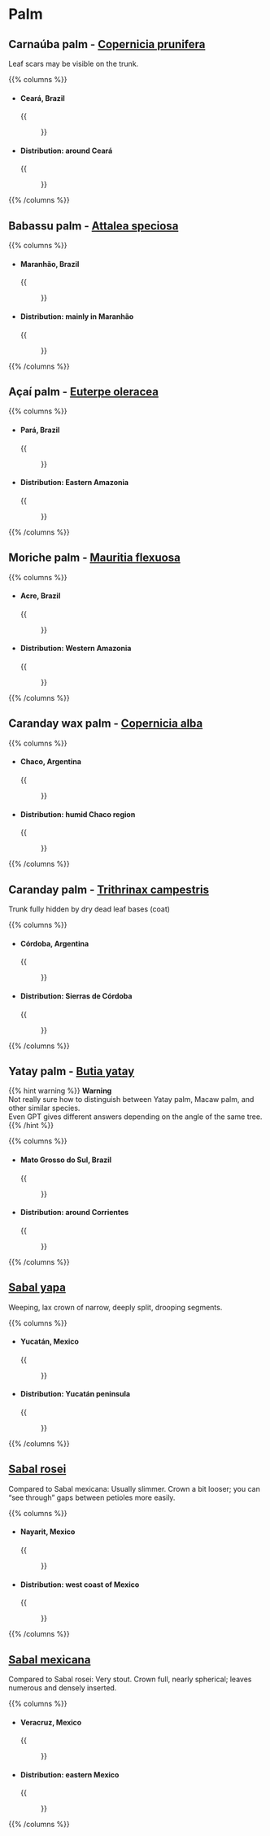 # Palm

## Carnaúba palm - [Copernicia prunifera](https://en.wikipedia.org/wiki/Copernicia_prunifera)

Leaf scars may be visible on the trunk.

{{% columns %}}

- #### Ceará, Brazil
  {{<figure src="carnauba-palm.png" caption="" class="img-lg" loading="lazy"
    link="https://www.google.com/maps/@-3.2968214,-39.8998581,3a,84y,96.25h,91.65t/data=!3m7!1e1!3m5!1sWOUXxiOs807vgta7vbrbfQ!2e0!6shttps:%2F%2Fstreetviewpixels-pa.googleapis.com%2Fv1%2Fthumbnail%3Fcb_client%3Dmaps_sv.tactile%26w%3D900%26h%3D600%26pitch%3D-1.6500000000000057%26panoid%3DWOUXxiOs807vgta7vbrbfQ%26yaw%3D96.25!7i16384!8i8192?entry=ttu&g_ep=EgoyMDI1MDcyMy4wIKXMDSoASAFQAw%3D%3D" target="_blank">}}
- #### Distribution: around Ceará
  {{<figure src="carnauba-palm-dist.png" caption="" class="img-lg" loading="lazy"
   link="https://www.inaturalist.org/observations?subview=map&taxon_id=155170" target="_blank">}}

{{% /columns %}}

## Babassu palm - [Attalea speciosa](https://en.wikipedia.org/wiki/Attalea_speciosa)

{{% columns %}}

- #### Maranhão, Brazil
  {{<figure src="babassu-palm.png" caption="" class="img-lg" loading="lazy"
    link="https://www.google.com/maps/@-3.9292175,-44.0195897,3a,51.8y,218.52h,91.97t/data=!3m7!1e1!3m5!1sZcxs12nUGt7mWEJhI2NjfA!2e0!6shttps:%2F%2Fstreetviewpixels-pa.googleapis.com%2Fv1%2Fthumbnail%3Fcb_client%3Dmaps_sv.tactile%26w%3D900%26h%3D600%26pitch%3D-1.9699999999999989%26panoid%3DZcxs12nUGt7mWEJhI2NjfA%26yaw%3D218.52!7i16384!8i8192?entry=ttu&g_ep=EgoyMDI1MDcyMy4wIKXMDSoASAFQAw%3D%3D" target="_blank">}}
- #### Distribution: mainly in Maranhão
  {{<figure src="babassu-palm-dist.png" caption="" class="img-lg" loading="lazy"
   link="https://www.inaturalist.org/observations?subview=map&taxon_id=364354" target="_blank">}}

{{% /columns %}}

## Açaí palm - [Euterpe oleracea](https://en.wikipedia.org/wiki/Açaí_palm)

{{% columns %}}

- #### Pará, Brazil
  {{<figure src="acai-palm.png" caption="" class="img-lg" loading="lazy"
    link="https://www.google.com/maps/@-1.4832948,-46.6471393,3a,90y,245.24h,106.99t/data=!3m7!1e1!3m5!1sEfRFyMwSYzJuHTbLefYhEw!2e0!6shttps:%2F%2Fstreetviewpixels-pa.googleapis.com%2Fv1%2Fthumbnail%3Fcb_client%3Dmaps_sv.tactile%26w%3D900%26h%3D600%26pitch%3D-16.98840536864104%26panoid%3DEfRFyMwSYzJuHTbLefYhEw%26yaw%3D245.23883092942265!7i16384!8i8192?entry=ttu&g_ep=EgoyMDI1MDcyMy4wIKXMDSoASAFQAw%3D%3D" target="_blank">}}
- #### Distribution: Eastern Amazonia
  {{<figure src="acai-palm-dist.png" caption="" class="img-lg" loading="lazy"
   link="https://www.inaturalist.org/observations?subview=map&taxon_id=365244" target="_blank">}}

{{% /columns %}}

## Moriche palm - [Mauritia flexuosa](https://en.wikipedia.org/wiki/Mauritia_flexuosa)

{{% columns %}}

- #### Acre, Brazil
  {{<figure src="moriche-palm.png" caption="" class="img-lg" loading="lazy"
    link="https://www.google.com/maps/@-7.711985,-72.760189,3a,106.3y,241.38h,99.02t/data=!3m5!1e1!3m3!1s367WZoRbRZ78P47fq-3ygA!2e0!6shttps%3A%2F%2Fstreetviewpixels-pa.googleapis.com%2Fv1%2Fthumbnail%3Fw%3D900%26h%3D600%26panoid%3D367WZoRbRZ78P47fq-3ygA%26cb_client%3Dmaps_sv.share%26yaw%3D241.3836769482285%26pitch%3D-9.022535364436209%26thumbfov%3D106?coh=235716&entry=tts" target="_blank">}}
- #### Distribution: Western Amazonia
  {{<figure src="moriche-palm-dist.png" caption="" class="img-lg" loading="lazy"
   link="https://www.inaturalist.org/observations?subview=map&taxon_id=154979" target="_blank">}}

{{% /columns %}}

## Caranday wax palm - [Copernicia alba](https://en.wikipedia.org/wiki/Copernicia_alba)

{{% columns %}}

- #### Chaco, Argentina
  {{<figure src="caranday-wax-palm.png" caption="" class="img-lg" loading="lazy"
    link="https://www.google.com/maps/@-27.587585,-58.906529,3a,92.7y,305.62h,92.81t/data=!3m5!1e1!3m3!1s_u4J-if_roka3mrXQ2bnDQ!2e0!6shttps%3A%2F%2Fstreetviewpixels-pa.googleapis.com%2Fv1%2Fthumbnail%3Fw%3D900%26h%3D600%26panoid%3D_u4J-if_roka3mrXQ2bnDQ%26cb_client%3Dmaps_sv.share%26yaw%3D305.61776062543436%26pitch%3D-2.807425135672972%26thumbfov%3D93?coh=235716&entry=tts" target="_blank">}}
- #### Distribution: humid Chaco region
  {{<figure src="caranday-wax-palm-dist.png" caption="" class="img-lg" loading="lazy"
   link="https://www.inaturalist.org/observations?subview=map&taxon_id=346357" target="_blank">}}

{{% /columns %}}

## Caranday palm - [Trithrinax campestris](https://en.wikipedia.org/wiki/Trithrinax_campestris)

Trunk fully hidden by dry dead leaf bases (coat)

{{% columns %}}

- #### Córdoba, Argentina
  {{<figure src="caranday-palm.png" caption="" class="img-lg" loading="lazy"
    link="https://www.google.com/maps/@-30.7804346,-64.506569,3a,70.3y,1.21h,90.85t/data=!3m7!1e1!3m5!1so0n_aWd5ZeHc1vIMoWQmCA!2e0!6shttps:%2F%2Fstreetviewpixels-pa.googleapis.com%2Fv1%2Fthumbnail%3Fcb_client%3Dmaps_sv.tactile%26w%3D900%26h%3D600%26pitch%3D-0.8463382169828861%26panoid%3Do0n_aWd5ZeHc1vIMoWQmCA%26yaw%3D1.2078481890836201!7i13312!8i6656?entry=ttu&g_ep=EgoyMDI1MDgwNi4wIKXMDSoASAFQAw%3D%3D" target="_blank">}}
- #### Distribution: Sierras de Córdoba
  {{<figure src="caranday-palm-dist.png" caption="" class="img-lg" loading="lazy"
   link="https://www.inaturalist.org/observations?subview=map&taxon_id=366111" target="_blank">}}

{{% /columns %}}

## Yatay palm - [Butia yatay](https://en.wikipedia.org/wiki/Butia_yatay)

{{% hint warning %}}
**Warning**  
Not really sure how to distinguish between Yatay palm, Macaw palm, and other similar species.  
Even GPT gives different answers depending on the angle of the same tree.
{{% /hint %}}

{{% columns %}}

- #### Mato Grosso do Sul, Brazil
  {{<figure src="yatay-palm.png" caption="" class="img-lg" loading="lazy"
    link="https://www.google.com/maps/@-22.40154,-54.792362,3a,60.0y,36.46h,87.49t/data=!3m5!1e1!3m3!1sqfoncaZ1qH2XZWUgNQsjxA!2e0!6shttps%3A%2F%2Fstreetviewpixels-pa.googleapis.com%2Fv1%2Fthumbnail%3Fw%3D900%26h%3D600%26panoid%3DqfoncaZ1qH2XZWUgNQsjxA%26cb_client%3Dmaps_sv.share%26yaw%3D36.455947179391984%26pitch%3D2.512606743961328%26thumbfov%3D60?coh=235716&entry=tts" target="_blank">}}
- #### Distribution: around Corrientes
  {{<figure src="yatay-palm-dist.png" caption="" class="img-lg" loading="lazy"
   link="https://www.inaturalist.org/observations?subview=map&taxon_id=364987" target="_blank">}}

{{% /columns %}}

## [Sabal yapa](https://en.wikipedia.org/wiki/Sabal_yapa)

Weeping, lax crown of narrow, deeply split, drooping segments.

{{% columns %}}

- #### Yucatán, Mexico
  {{<figure src="sabal-yapa.png" caption="" class="img-lg" loading="lazy"
    link="https://www.google.com/maps/@20.854063,-90.262837,3a,41.1y,288.34h,87.75t/data=!3m5!1e1!3m3!1scvEyUv8IpKu2wgflswVjWw!2e0!6shttps%3A%2F%2Fstreetviewpixels-pa.googleapis.com%2Fv1%2Fthumbnail%3Fw%3D900%26h%3D600%26panoid%3DcvEyUv8IpKu2wgflswVjWw%26cb_client%3Dmaps_sv.share%26yaw%3D288.3388490718841%26pitch%3D2.2502798450377384%26thumbfov%3D41?coh=235716&entry=tts" target="_blank">}}
- #### Distribution: Yucatán peninsula
  {{<figure src="sabal-yapa-dist.png" caption="" class="img-lg" loading="lazy"
   link="https://www.inaturalist.org/observations?subview=map&taxon_id=281548" target="_blank">}}

{{% /columns %}}

## [Sabal rosei](https://en.wikipedia.org/wiki/Sabal_rosei)

Compared to Sabal mexicana: Usually slimmer. Crown a bit looser; you can “see through” gaps between petioles more easily.

{{% columns %}}

- #### Nayarit, Mexico
  {{<figure src="sabal-rosei.png" caption="" class="img-lg" loading="lazy"
    link="https://www.google.com/maps/@22.349316,-105.306321,3a,89.5y,186.55h,93.29t/data=!3m5!1e1!3m3!1s9jx0iQRPsQ0Mzoxp0mfeVg!2e0!6shttps%3A%2F%2Fstreetviewpixels-pa.googleapis.com%2Fv1%2Fthumbnail%3Fw%3D900%26h%3D600%26panoid%3D9jx0iQRPsQ0Mzoxp0mfeVg%26cb_client%3Dmaps_sv.share%26yaw%3D186.54594515583676%26pitch%3D-3.2908128166960893%26thumbfov%3D90?coh=235716&entry=tts" target="_blank">}}
- #### Distribution: west coast of Mexico
  {{<figure src="sabal-rosei-dist.png" caption="" class="img-lg" loading="lazy"
   link="https://www.inaturalist.org/observations?subview=map&taxon_id=283923" target="_blank">}}

{{% /columns %}}

## [Sabal mexicana](https://en.wikipedia.org/wiki/Sabal_mexicana)

Compared to Sabal rosei: Very stout. Crown full, nearly spherical; leaves numerous and densely inserted.

{{% columns %}}

- #### Veracruz, Mexico
  {{<figure src="sabal-mexicana.png" caption="" class="img-lg" loading="lazy"
    link="https://www.google.com/maps/@21.759244,-98.185907,3a,103.9y,46.82h,95.67t/data=!3m5!1e1!3m3!1swfU7WPE3SrAyuMZ-6Pb4gQ!2e0!6shttps%3A%2F%2Fstreetviewpixels-pa.googleapis.com%2Fv1%2Fthumbnail%3Fw%3D900%26h%3D600%26panoid%3DwfU7WPE3SrAyuMZ-6Pb4gQ%26cb_client%3Dmaps_sv.share%26yaw%3D46.823697186401496%26pitch%3D-5.66815147211004%26thumbfov%3D104?coh=235716&entry=tts" target="_blank">}}
- #### Distribution: eastern Mexico
  {{<figure src="sabal-mexicana-dist.png" caption="" class="img-lg" loading="lazy"
   link="https://www.inaturalist.org/observations?subview=map&taxon_id=168257" target="_blank">}}

{{% /columns %}}
